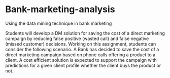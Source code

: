 # Bank-marketing-analysis
Using the data mining technique in bank marketing

Students will develop a DM solution for saving the cost of a direct marketing campaign by reducing false positive (wasted call) and false negative (missed customer) decisions. Working on this assignment, students can consider the following scenario. A Bank has decided to save the cost of a direct marketing campaign based on phone calls offering a product to a client. A cost efficient solution is expected to support the campaign with predictions for a given client profile whether the client buys the product or not. 
